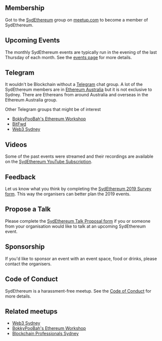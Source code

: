 ## Membership

Got to the [SydEthereum](https://www.meetup.com/sydeth) group on [meetup.com](https://www.meetup.com) to become a member of SydEthereum.

## Upcoming Events

The monthly SydEthereum events are typically run in the evening of the last Thursday of each month. See the [events page](https://www.meetup.com/sydeth/events/) for more details.

## Telegram

It wouldn't be Blockchain without a [Telegram](https://telegram.org/) chat group. A lot of the SydEthereum members are in [Ethereum Australia](https://t.me/joinchat/Ay6EdUKjkX5TtlgPQ12vEA) but it is not exclusive to Sydney. There are Ethereans from around Australia and overseas in the Ethereum Australia group.

Other Telegram groups that might be of interest
* [BokkyPooBah's Ethereum Workshop](https://t.me/joinchat/Ep-XOkwa_umKWXXRBGBVVQ)
* [BitFwd](t.me/bitfwd )
* [Web3 Sydney](https://t.me/web3syd)

## Videos

Some of the past events were streamed and their recordings are available on the [SydEthereum YouTube Subscription](https://www.youtube.com/user/SydEthereum).

## Feedback

Let us know what you think by completing the [SydEthereum 2019 Survey form](https://docs.google.com/forms/d/1rNniN9NofDP2ePShKSzEaMw5rdeKAHizGPm4P6xbqzQ/viewform). This way the organisers can better plan the 2019 events.

## Propose a Talk

Please complete the [SydEthereum Talk Proposal form](https://docs.google.com/forms/d/e/1FAIpQLScFmoo86OLTD6qWrmOFCqwtuIQM51kViUHeapscsGjGIveNNw/viewform) if you or someone from your organisation would like to talk at an upcoming SydEthereum event.

## Sponsorship

If you'd like to sponsor an event with an event space, food or drinks, please contact the organisers.

## Code of Conduct

SydEthereum is a harassment-free meetup. See the [Code of Conduct](./CodeOfConduct.md) for more details.

## Related meetups

* [Web3 Sydney](https://www.meetup.com/Web3Sydney/)
* [
BokkyPooBah's Ethereum Workshop](https://www.meetup.com/BokkyPooBahs-Ethereum-Workshop/)
* [Blockchain Professionals Sydney](https://www.meetup.com/Blockchain-Professionals-Sydney/)